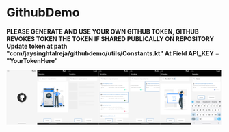 # GithubDemo


<b>PLEASE GENERATE AND USE YOUR OWN GITHUB TOKEN, GITHUB REVOKES TOKEN THE TOKEN IF SHARED PUBLICALLY ON REPOSITORY</b>
<b>Update token at path "com/jaysinghtalreja/githubdemo/utils/Constants.kt" </b>
<b>At Field API_KEY = "YourTokenHere"</b>
<br />




![dark_screenshots](extras/app.png)